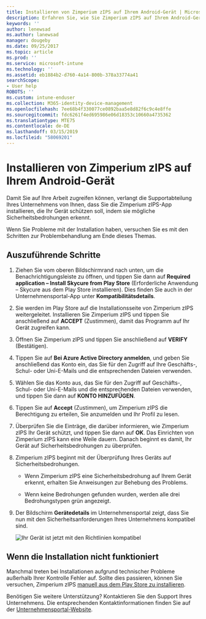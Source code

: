 ```yaml
---
title: Installieren von Zimperium zIPS auf Ihrem Android-Gerät | Microsoft-Dokumentation
description: Erfahren Sie, wie Sie Zimperium zIPS auf Ihrem Android-Gerät installieren.
keywords: ''
author: lenewsad
ms.author: lanewsad
manager: dougeby
ms.date: 09/25/2017
ms.topic: article
ms.prod: ''
ms.service: microsoft-intune
ms.technology: ''
ms.assetid: eb1884b2-d760-4a14-800b-378a33774a41
searchScope:
- User help
ROBOTS: ''
ms.custom: intune-enduser
ms.collection: M365-identity-device-management
ms.openlocfilehash: 7ee68b4f330077ce0892baa5e8d82f6c9c4e8ffe
ms.sourcegitcommit: fdc6261f4ed695986e06d18353c10660a4735362
ms.translationtype: MTE75
ms.contentlocale: de-DE
ms.lasthandoff: 03/15/2019
ms.locfileid: "58069201"
---
```

# <a name="install-zimperium-zips-on-your-android-device"></a>Installieren von Zimperium zIPS auf Ihrem Android-Gerät

Damit Sie auf Ihre Arbeit zugreifen können, verlangt die Supportabteilung Ihres Unternehmens von Ihnen, dass Sie die Zimperium zIPS-App installieren, die Ihr Gerät schützen soll, indem sie mögliche Sicherheitsbedrohungen erkennt.

Wenn Sie Probleme mit der Installation haben, versuchen Sie es mit den Schritten zur Problembehandlung am Ende dieses Themas.

## <a name="what-you-need-to-do"></a>Auszuführende Schritte

1. Ziehen Sie vom oberen Bildschirmrand nach unten, um die Benachrichtigungsleiste zu öffnen, und tippen Sie dann auf **Required application – Install Skycure from Play Store** (Erforderliche Anwendung – Skycure aus dem Play Store installieren). Dies finden Sie auch in der Unternehmensportal-App unter __Kompatibilitätsdetails__.

2. Sie werden im Play Store auf die Installationsseite von Zimperium zIPS weitergeleitet. Installieren Sie Zimperium zIPS und tippen Sie anschließend auf **ACCEPT** (Zustimmen), damit das Programm auf Ihr Gerät zugreifen kann.

3. Öffnen Sie Zimperium zIPS und tippen Sie anschließend auf **VERIFY** (Bestätigen).

4. Tippen Sie auf **Bei Azure Active Directory anmelden**, und geben Sie anschließend das Konto ein, das Sie für den Zugriff auf Ihre Geschäfts-, Schul- oder Uni-E-Mails und die entsprechenden Dateien verwenden.

5. Wählen Sie das Konto aus, das Sie für den Zugriff auf Geschäfts-, Schul- oder Uni-E-Mails und die entsprechenden Dateien verwenden, und tippen Sie dann auf **KONTO HINZUFÜGEN**.

6. Tippen Sie auf **Accept** (Zustimmen), um Zimperium zIPS die Berechtigung zu erteilen, Sie anzumelden und Ihr Profil zu lesen.

7. Überprüfen Sie die Einträge, die darüber informieren, wie Zimperium zIPS Ihr Gerät schützt, und tippen Sie dann auf **OK**. Das Einrichten von Zimperium zIPS kann eine Weile dauern. Danach beginnt es damit, Ihr Gerät auf Sicherheitsbedrohungen zu überprüfen.

8. Zimperium zIPS beginnt mit der Überprüfung Ihres Geräts auf Sicherheitsbedrohungen.

   * Wenn Zimperium zIPS eine Sicherheitsbedrohung auf Ihrem Gerät erkennt, erhalten Sie Anweisungen zur Behebung des Problems.

   * Wenn keine Bedrohungen gefunden wurden, werden alle drei Bedrohungstypen grün angezeigt.

11. Der Bildschirm **Gerätedetails** im Unternehmensportal zeigt, dass Sie nun mit den Sicherheitsanforderungen Ihres Unternehmens kompatibel sind.

    ![Ihr Gerät ist jetzt mit den Richtlinien kompatibel](./media/mtd-device-now-compliant-android.png)

## <a name="if-the-installation-doesnt-work"></a>Wenn die Installation nicht funktioniert

Manchmal treten bei Installationen aufgrund technischer Probleme außerhalb Ihrer Kontrolle Fehler auf. Sollte dies passieren, können Sie versuchen, Zimperium zIPS [manuell aus dem Play Store zu installieren](https://play.google.com/store/apps/details?id=com.zimperium.zips).

Benötigen Sie weitere Unterstützung? Kontaktieren Sie den Support Ihres Unternehmens. Die entsprechenden Kontaktinformationen finden Sie auf der [Unternehmensportal-Website](https://go.microsoft.com/fwlink/?linkid=2010980).
